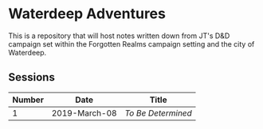# Waterdeep Adventures

This is a repository that will host notes written down from JT's D&D campaign set within the Forgotten Realms campaign setting and the city of Waterdeep.

## Sessions

|Number|Date|Title|
|-|-|-|
|1|2019-March-08|*To Be Determined*|
